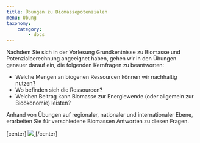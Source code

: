 ```yaml
---
title: Übungen zu Biomassepotenzialen
menu: Übung
taxonomy:
    category:
        - docs
---
```



Nachdem Sie sich in der Vorlesung Grundkentnisse zu Biomasse und Potenzialberechnung angeeignet haben, gehen wir in den Übungen genauer darauf ein, die folgenden Kernfragen zu beantworten:

- Welche Mengen an biogenen Ressourcen können wir nachhaltig nutzen?
- Wo befinden sich die Ressourcen?
- Welchen Beitrag kann Biomasse zur Energiewende (oder allgemein zur Bioökonomie) leisten?

Anhand von Übungen auf regionaler, nationaler und internationaler Ebene, erarbeiten Sie für verschiedene Biomassen Antworten zu diesen Fragen. 

[center]
<a href="https://ilias.opengeoedu.de/ilias/goto.php?target=lm_125&client_id=opengeoedu" markdown="1" target="_blank">
![](/images/exercise.png?resize=200,200)
</a>
[/center]

